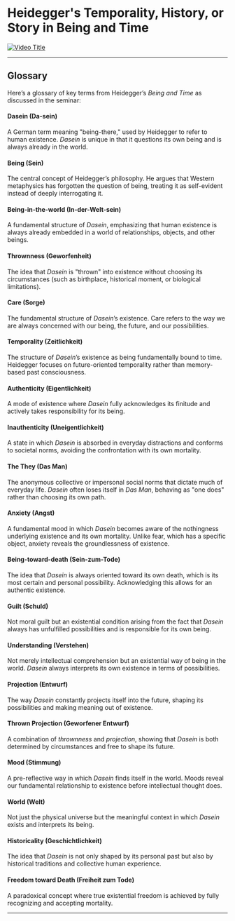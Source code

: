 # Heidegger's Temporality, History, or Story in Being and Time

[![Video Title](https://i9.ytimg.com/vi/fjL2_Y25XDE/mqdefault.jpg?v=67e05cc0&sqp=CJDwtr8G&rs=AOn4CLAa50lG6VUyiFSr3weF1v-vgH_RFg)](https://www.youtube.com/live/fjL2_Y25XDE?si=uoPbONZAEQlFsxNY)


---

## **Glossary**  
Here’s a glossary of key terms from Heidegger’s *Being and Time* as discussed in the seminar: 

#### **Dasein (Da-sein)**
A German term meaning "being-there," used by Heidegger to refer to human existence. *Dasein* is unique in that it questions its own being and is always already in the world.  

#### **Being (Sein)**
The central concept of Heidegger’s philosophy. He argues that Western metaphysics has forgotten the question of being, treating it as self-evident instead of deeply interrogating it.  

#### **Being-in-the-world (In-der-Welt-sein)**
A fundamental structure of *Dasein*, emphasizing that human existence is always already embedded in a world of relationships, objects, and other beings.  

#### **Thrownness (Geworfenheit)**
The idea that *Dasein* is "thrown" into existence without choosing its circumstances (such as birthplace, historical moment, or biological limitations).  

#### **Care (Sorge)**
The fundamental structure of *Dasein*’s existence. Care refers to the way we are always concerned with our being, the future, and our possibilities.  

#### **Temporality (Zeitlichkeit)**
The structure of *Dasein*’s existence as being fundamentally bound to time. Heidegger focuses on future-oriented temporality rather than memory-based past consciousness.  

#### **Authenticity (Eigentlichkeit)**
A mode of existence where *Dasein* fully acknowledges its finitude and actively takes responsibility for its being.  

#### **Inauthenticity (Uneigentlichkeit)**
A state in which *Dasein* is absorbed in everyday distractions and conforms to societal norms, avoiding the confrontation with its own mortality.  

#### **The They (Das Man)**
The anonymous collective or impersonal social norms that dictate much of everyday life. *Dasein* often loses itself in *Das Man*, behaving as "one does" rather than choosing its own path.  

#### **Anxiety (Angst)**
A fundamental mood in which *Dasein* becomes aware of the nothingness underlying existence and its own mortality. Unlike fear, which has a specific object, anxiety reveals the groundlessness of existence.  

#### **Being-toward-death (Sein-zum-Tode)**
The idea that *Dasein* is always oriented toward its own death, which is its most certain and personal possibility. Acknowledging this allows for an authentic existence.  

#### **Guilt (Schuld)**
Not moral guilt but an existential condition arising from the fact that *Dasein* always has unfulfilled possibilities and is responsible for its own being.  

#### **Understanding (Verstehen)**
Not merely intellectual comprehension but an existential way of being in the world. *Dasein* always interprets its own existence in terms of possibilities.  

#### **Projection (Entwurf)**
The way *Dasein* constantly projects itself into the future, shaping its possibilities and making meaning out of existence.  

#### **Thrown Projection (Geworfener Entwurf)**
A combination of *thrownness* and *projection*, showing that *Dasein* is both determined by circumstances and free to shape its future.  

#### **Mood (Stimmung)**
A pre-reflective way in which *Dasein* finds itself in the world. Moods reveal our fundamental relationship to existence before intellectual thought does.  

#### **World (Welt)**
Not just the physical universe but the meaningful context in which *Dasein* exists and interprets its being.  

#### **Historicality (Geschichtlichkeit)**
The idea that *Dasein* is not only shaped by its personal past but also by historical traditions and collective human experience.  

#### **Freedom toward Death (Freiheit zum Tode)**
A paradoxical concept where true existential freedom is achieved by fully recognizing and accepting mortality.  

---



